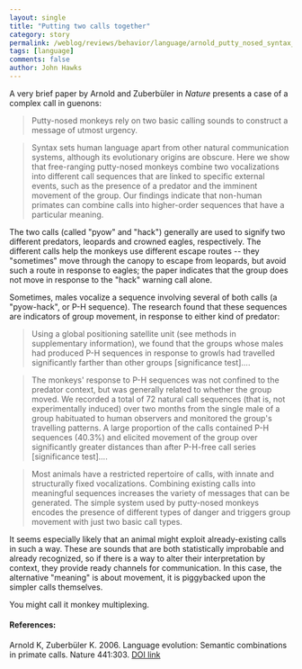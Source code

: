 ```yaml
---
layout: single 
title: "Putting two calls together" 
category: story
permalink: /weblog/reviews/behavior/language/arnold_putty_nosed_syntax_2006.html
tags: [language] 
comments: false 
author: John Hawks 
---
```



<p>
A very brief paper by Arnold and Zuberb&uuml;ler in <i>Nature</i> presents a case of a complex call in guenons: 
</p>

<blockquote>Putty-nosed monkeys rely on two basic calling sounds to construct a message of utmost urgency.</blockquote>

<blockquote>Syntax sets human language apart from other natural communication systems, although its evolutionary origins are obscure. Here we show that free-ranging putty-nosed monkeys combine two vocalizations into different call sequences that are linked to specific external events, such as the presence of a predator and the imminent movement of the group. Our findings indicate that non-human primates can combine calls into higher-order sequences that have a particular meaning.</blockquote>

<p>
The two calls (called "pyow" and "hack") generally are used to signify two different predators, leopards and crowned eagles, respectively. The different calls help the monkeys use different escape routes -- they "sometimes" move through the canopy to escape from leopards, but avoid such a route in response to eagles; the paper indicates that the group does not move in response to the "hack" warning call alone. 
</p>

<p>
Sometimes, males vocalize a sequence involving several of both calls (a "pyow-hack", or P-H sequence). The research found that these sequences are indicators of group movement, in response to either kind of predator:
</p>

<blockquote>Using a global positioning satellite unit (see methods in supplementary information), we found that the groups whose males had produced P-H sequences in response to growls had travelled significantly farther than other groups [significance test]....</blockquote>
</p>

<blockquote>The monkeys' response to P-H sequences was not confined to the predator context, but was generally related to whether the group moved. We recorded a total of 72 natural call sequences (that is, not experimentally induced) over two months from the single male of a group habituated to human observers and monitored the group's travelling patterns. A large proportion of the calls contained P-H sequences (40.3%) and elicited movement of the group over significantly greater distances than after P-H-free call series [significance test]....</blockquote>

<blockquote>Most animals have a restricted repertoire of calls, with innate and structurally fixed vocalizations. Combining existing calls into meaningful sequences increases the variety of messages that can be generated. The simple system used by putty-nosed monkeys encodes the presence of different types of danger and triggers group movement with just two basic call types.</blockquote>

<p>
It seems especially likely that an animal might exploit already-existing calls in such a way. These are sounds that are both statistically improbable and already recognized, so if there is a way to alter their interpretation by context, they provide ready channels for communication. In this case, the alternative "meaning" is about movement, it is piggybacked upon the simpler calls themselves. 
</p>

<p>
You might call it monkey multiplexing. 
</p>

<h4>References:</h4>

<p class="cite">Arnold K, Zuberb&uuml;ler K. 2006. Language evolution: Semantic combinations in primate calls. Nature 441:303. <a href="http://dx.doi.org/10.1038/441303a">DOI link</a></p>

